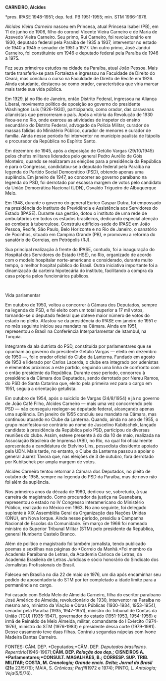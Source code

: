 **CARNEIRO, Alcides**

\*pres. IPASE 1948-1951; dep. fed. PB 1951-1955; min. STM 1966-1976.

*Alcides Vieira* *Carneiro* nasceu em Princesa, atual Princesa Isabel
(PB), em 11 de junho de 1906, filho do coronel Vicente Vieira Carneiro e
de Maria de Azevedo Vieira Carneiro. Seu primo, Rui Carneiro, foi
revolucionário em 1930, deputado federal pela Paraíba de 1935 a 1937,
interventor no estado de 1940 a 1945 e senador de 1951 a 1977. Um outro
primo, José Janduí Carneiro, foi constituinte em 1946 e deputado federal
pela Paraíba de 1946 a 1975.

Fez seus primeiros estudos na cidade da Paraíba, atual João Pessoa. Mais
tarde transferiu-se para Fortaleza e ingressou na Faculdade de Direito
do Ceará, mas concluiu o curso na Faculdade de Direito de Recife em
1926. Ainda estudante, destacou-se como orador, característica que viria
marcar mais tarde sua vida pública.

Em 1929, já no Rio de Janeiro, então Distrito Federal, ingressou na
Aliança Liberal, movimento político de oposição ao governo do presidente
Washington Luís (1926-1930), participando, como orador, das caravanas
aliancistas que percorreram o país. Após a vitória da Revolução de 1930
fixou-se no Rio, onde exerceu as atividades de inspetor do ensino
secundário do Distrito Federal, advogado da Polícia Militar, curador de
massas falidas do Ministério Público, curador de menores e curador de
família. Ainda nesse período foi interventor no município paulista de
Itápolis e procurador da República no Espírito Santo.

Em dezembro de 1945, após a deposição de Getúlio Vargas (29/10/1945)
pelos chefes militares liderados pelo general Pedro Aurélio de Góis
Monteiro, quando se realizaram as eleições para a presidência da
República e para o Congresso, candidatou-se a deputado federal pela
Paraíba na legenda do Partido Social Democrático (PSD), obtendo apenas
uma suplência. Em janeiro de 1947, ao concorrer ao governo paraibano na
legenda do PSD, foi derrotado por escassa margem de votos pelo candidato
da União Democrática Nacional (UDN), Osvaldo Trigueiro de Albuquerque
Melo.

Em 1948, durante o governo do general Eurico Gaspar Dutra, foi empossado
na presidência do Instituto de Previdência e Assistência aos Servidores
do Estado (IPASE). Durante sua gestão, dotou o instituto de uma rede de
ambulatórios em todos os estados brasileiros, dedicando especial atenção
ao combate à tuberculose. Construiu edifícios-sede do IPASE em João
Pessoa, Recife, São Paulo, Belo Horizonte e no Rio de Janeiro, o
sanatório de Pocinhos, situado em Campina Grande (PB), e promoveu a
reforma do sanatório de Correias, em Petrópolis (RJ).

Sua principal realização à frente do IPASE, contudo, foi a inauguração
do Hospital dos Servidores do Estado (HSE), no Rio, organizado de acordo
com o modelo hospitalar norte-americano e considerado, durante muito
tempo, o melhor hospital público do Brasil. Outra iniciativa importante
foi a dinamização da carteira hipotecária do instituto, facilitando a
compra da casa própria pelos funcionários públicos.

 

Vida parlamentar

Em outubro de 1950, voltou a concorrer à Câmara dos Deputados, sempre na
legenda do PSD, e foi eleito com um total superior a 17 mil votos,
tornando-se o deputado federal que obteve maior número de votos do
estado no pleito. Afastou-se da presidência do IPASE em janeiro de 1951
e no mês seguinte iniciou seu mandato na Câmara. Ainda em 1951,
representou o Brasil na Conferência Interparlamentar de Istambul, na
Turquia.

Integrante da ala dutrista do PSD, constituída por parlamentares que se
opunham ao governo do presidente Getúlio Vargas — eleito em dezembro de
1950 —, foi o orador oficial do Clube da Lanterna. Fundado em agosto de
1953 e liderado por Carlos Lacerda, o clube era integrado por udenistas
e elementos próximos a este partido, seguindo uma linha de confronto com
o então presidente da República. Durante esse período, concorreu à
presidência da Câmara dos Deputados, sendo derrotado por Nereu Ramos, do
PSD de Santa Catarina que, eleito pela primeira vez para o cargo em
1951, seguia a orientação getulista.

Em outubro de 1954, após o suicídio de Vargas (24/8/1954) e já no
governo de João Café Filho, Alcides Carneiro — mais uma vez concorrendo
pelo PSD — não conseguiu reeleger-se deputado federal, alcançando apenas
uma suplência. Em janeiro de 1955 concluiu seu mandato na Câmara, mas
continuou atuando no Clube da Lanterna. Quando, ainda no ano de 1955, o
grupo manifestou-se contrário ao nome de Juscelino Kubitschek, lançado
candidato à presidência da República pelo PSD, participou de diversas
reuniões do clube. Assim, esteve presente à do dia 10 de maio, realizada
na Associação Brasileira de Imprensa (ABI), no Rio, na qual foi
oficialmente apresentada a candidatura de Etelvino Lins, pessedista
dissidente apoiado pela UDN. Mais tarde, no entanto, o Clube da Lanterna
passou a apoiar o general Juarez Távora que, nas eleições de 3 de
outubro, fora derrotado por Kubitschek por ampla margem de votos.

Alcides Carneiro tentou retornar à Câmara dos Deputados, no pleito de
outubro de 1958, sempre na legenda do PSD da Paraíba, mas de novo não
foi além da suplência.

Nos primeiros anos da década de 1960, dedicou-se, sobretudo, à sua
carreira de magistrado. Como procurador da justiça na Guanabara,
representou o estado no IV Congresso lnteramericano do Ministério
Público, realizado no México em 1963. No ano seguinte, foi delegado
suplente à XIX Assembléia Geral da Organização das Nações Unidas (ONU),
em Nova Iorque. Ainda nesse período, presidiu a Campanha Nacional de
Escolas da Comunidade. Em março de 1966 foi nomeado ministro do Superior
Tribunal Militar (STM) pelo presidente da República, general Humberto
Castelo Branco.

Além de político e magistrado foi também jornalista, tendo publicado
poemas e sextilhas nas páginas do *Correio da Manhã.*Foi membro da
Academia Paraibana de Letras, da Academia Carioca de Letras, da Academia
Brasileira de Letras Jurídicas e sócio honorário do Sindicato dos
Jornalistas Profissionais do Brasil.

Faleceu em Brasília no dia 22 de maio de 1976, um dia após encaminhar
seu pedido de aposentadoria do STM por ter completado a idade limite
para a permanência no cargo.

Foi casado com Selda Melo de Almeida Carneiro, filha do escritor
paraibano José Américo de Almeida, revolucionário de 1930, interventor
na Paraíba no mesmo ano, ministro da Viação e Obras Públicas (1930-1934,
1953-1954), senador pela Paraíba (1935, 1947-1951), ministro do Tribunal
de Contas da União (TCU) (1935-1947), governador do estado (1951-1953,
1954-1956) e irmã de Reinaldo de Melo Almeida, militar, comandante do I
Exército (1974-1976), ministro do STM (1976-1983) e presidente dessa
corte (1979-1981). Desse casamento teve duas filhas. Contraiu segundas
núpcias com Ivone Madeira Dantas Carneiro.

FONTES: CÂM. DEP. *Deputados;*CÂM. DEP. *Deputados brasileiros.
Repertório*(1946-1967);**CÂM. DEP. *Relação dos dep.;* CISNEIROS A.
*Parlamentares;*CONSULT. MAGALHÃES, B.; CORRESP. SUP. TRIB. MILITAR;
COSTA, M. *Cronologia; Grande encic. Delta; Jornal do* *Brasil* (21**e
23/5/76); MAIA, S. *Crônicas;* *Perfil*(1972 e 1974); PINTO, L.
*Antologia;* *Veja*(5/5/76).
